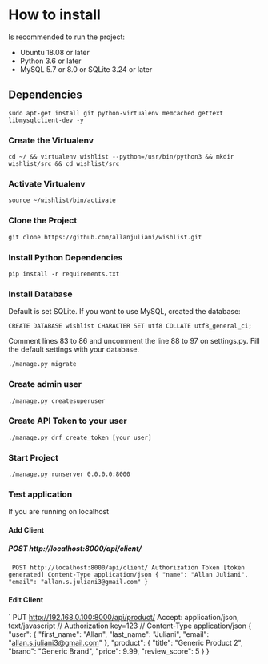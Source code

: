 # How to install

Is recommended to run the project:

- Ubuntu 18.08 or later
- Python 3.6 or later
- MySQL 5.7 or 8.0 or SQLite 3.24 or later

## Dependencies

`sudo apt-get install git python-virtualenv memcached gettext libmysqlclient-dev -y`

### Create the Virtualenv
`cd ~/ && virtualenv wishlist --python=/usr/bin/python3 && mkdir wishlist/src && cd wishlist/src`

### Activate Virtualenv
`source ~/wishlist/bin/activate`

### Clone the Project
`git clone https://github.com/allanjuliani/wishlist.git`

### Install Python Dependencies

`pip install -r requirements.txt`

### Install Database

Default is set SQLite. If you want to use MySQL, created the database:

`CREATE DATABASE wishlist CHARACTER SET utf8 COLLATE utf8_general_ci;`

Comment lines 83 to 86 and uncomment the line 88 to 97 on settings.py. Fill the default settings with your database.  

`./manage.py migrate`

### Create admin user

`./manage.py createsuperuser`

### Create API Token to your user

`./manage.py drf_create_token [your user]`

### Start Project 

`./manage.py runserver 0.0.0.0:8000` 


### Test application

If you are running on localhost

#### Add Client
##### POST http://localhost:8000/api/client/
`
POST http://localhost:8000/api/client/
Authorization Token [token generated]
Content-Type application/json
{
    "name": "Allan Juliani",
    "email": "allan.s.juliani3@gmail.com"
}`

#### Edit Client
`
PUT http://192.168.0.100:8000/api/product/
Accept: application/json, text/javascript
// Authorization key=123
// Content-Type application/json
{
    "user": {
        "first_name": "Allan",
        "last_name": "Juliani",
        "email": "allan.s.juliani3@gmail.com"
    },
    "product": {
        "title": "Generic Product 2",
        "brand": "Generic Brand",
        "price": 9.99,
        "review_score": 5
    }
}